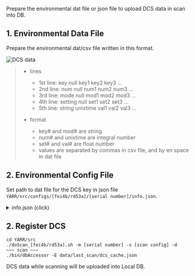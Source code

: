 Prepare the environmental dat file or json file to upload DCS data in scan into DB.

## 1. Environmental Data File
Prepare the environmental dat/csv file written in this format.

![DCS data](https://github.com/jlab-hep/localDB-tools/blob/devel/docs/images/dcs_file.png)
>* lines
>   * 1st line: key null key1 key2 key3 ... 
>   * 2nd line: num null num1 num2 num3 ... 
>   * 3rd line: mode null mod1 mod2 mod3 ... 
>   * 4th line: setting null set1 set2 set3 ...
>   * 5th line: string unixtime val1 val2 val3 ...
>
>* format
>   * key# and mod# are string <br>
>   * num# and unixtime are integral number <br>
>   * set# and val# are float number <br>
>   * values are separated by commas in csv file, and by en space in dat file 

## 2. Environmental Config File

Set path to dat file for the DCS key in json file `YARR/src/configs/[fei4b/rd53a]/[serial number]/info.json`.

<details><summary>info.json (click)</summary><div>

![DCS config](https://github.com/jlab-hep/localDB-tools/blob/devel/docs/images/dcs_config.png)
>* key is selected from the list in the database config file `${HOME}/.yarr/database.json`
>* upload DCS data from data file in the path if the status is "enabled"
>* key and num specify the values in data file
>* description distinguish data with the same key
>* value is DCS value set manually instead of setting path to data file

</div></details>

## 2. Register DCS 

```
cd YARR/src
./doScan_[fei4b/rd53a].sh -m [serial number] -s [scan config] -d
~~~ scan ~~~
./bin/dbAccessor -E data/last_scan/dcs_cache.json
```

DCS data while scanning will be uploaded into Local DB.